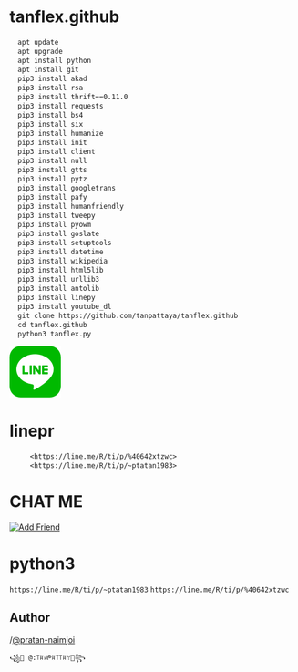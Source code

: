 # tanflex.github

      apt update
      apt upgrade
      apt install python
      apt install git
      pip3 install akad
      pip3 install rsa
      pip3 install thrift==0.11.0
      pip3 install requests
      pip3 install bs4
      pip3 install six
      pip3 install humanize
      pip3 install init
      pip3 install client
      pip3 install null
      pip3 install gtts
      pip3 install pytz
      pip3 install googletrans
      pip3 install pafy
      pip3 install humanfriendly
      pip3 install tweepy
      pip3 install pyowm
      pip3 install goslate
      pip3 install setuptools
      pip3 install datetime
      pip3 install wikipedia
      pip3 install html5lib
      pip3 install urllib3
      pip3 install antolib
      pip3 install linepy
      pip3 install youtube_dl
      git clone https://github.com/tanpattaya/tanflex.github
      cd tanflex.github
      python3 tanflex.py
[![TrioPekokBots](line_sm.png?s=460&v=4)]( )
#  linepr          
         <https://line.me/R/ti/p/%40642xtzwc>
         <https://line.me/R/ti/p/~ptatan1983>
                  


#  CHAT ME
 
<a href="https://line.me/R/ti/p/%40642xtzwc"><img height="36" border="0" alt="Add Friend" src="https://scdn.line-apps.com/n/line_add_friends/btn/en.png"></a>
# python3
   `https://line.me/R/ti/p/~ptatan1983` 
   `https://line.me/R/ti/p/%40642xtzwc`
## Author
   /[@pratan-naimjoi](https://www.linkedin.com/in/pratan-naimjoi)

    ꧁💓 @:꓄ꍏꈤᖘꍏ꓄꓄ꍏꌩ💓꧂   
